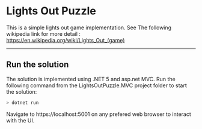 # Lights Out Puzzle


This is a simple lights out game implementation.
See The following wikipedia link for more detail : https://en.wikipedia.org/wiki/Lights_Out_(game) 

---
## Run the solution
The solution is implemented using .NET 5 and asp.net MVC.
Run the following command from the LightsOutPuzzle.MVC project folder to start the solution:
```bash
> dotnet run
```
Navigate to https://localhost:5001 on any prefered web browser to interact with the UI.
